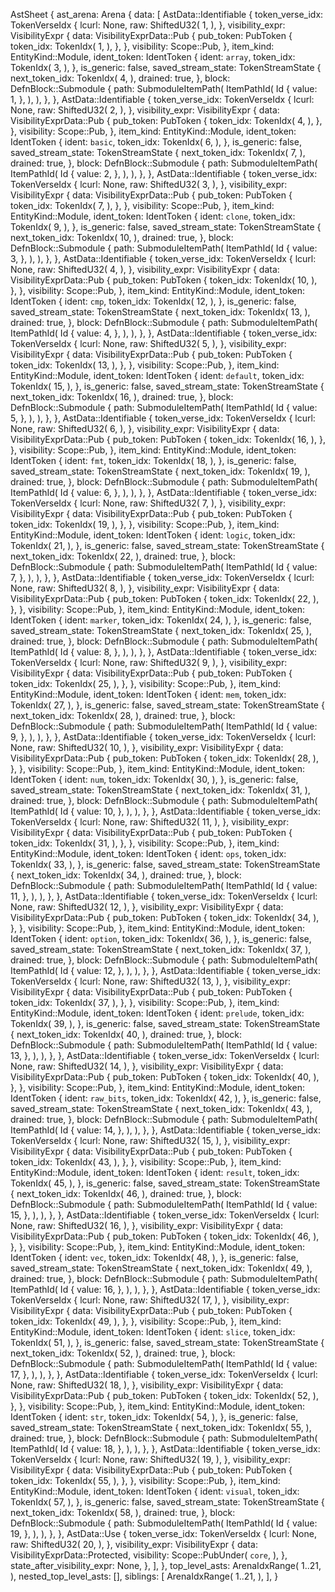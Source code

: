 AstSheet {
    ast_arena: Arena {
        data: [
            AstData::Identifiable {
                token_verse_idx: TokenVerseIdx {
                    lcurl: None,
                    raw: ShiftedU32(
                        1,
                    ),
                },
                visibility_expr: VisibilityExpr {
                    data: VisibilityExprData::Pub {
                        pub_token: PubToken {
                            token_idx: TokenIdx(
                                1,
                            ),
                        },
                    },
                    visibility: Scope::Pub,
                },
                item_kind: EntityKind::Module,
                ident_token: IdentToken {
                    ident: `array`,
                    token_idx: TokenIdx(
                        3,
                    ),
                },
                is_generic: false,
                saved_stream_state: TokenStreamState {
                    next_token_idx: TokenIdx(
                        4,
                    ),
                    drained: true,
                },
                block: DefnBlock::Submodule {
                    path: SubmoduleItemPath(
                        ItemPathId(
                            Id {
                                value: 1,
                            },
                        ),
                    ),
                },
            },
            AstData::Identifiable {
                token_verse_idx: TokenVerseIdx {
                    lcurl: None,
                    raw: ShiftedU32(
                        2,
                    ),
                },
                visibility_expr: VisibilityExpr {
                    data: VisibilityExprData::Pub {
                        pub_token: PubToken {
                            token_idx: TokenIdx(
                                4,
                            ),
                        },
                    },
                    visibility: Scope::Pub,
                },
                item_kind: EntityKind::Module,
                ident_token: IdentToken {
                    ident: `basic`,
                    token_idx: TokenIdx(
                        6,
                    ),
                },
                is_generic: false,
                saved_stream_state: TokenStreamState {
                    next_token_idx: TokenIdx(
                        7,
                    ),
                    drained: true,
                },
                block: DefnBlock::Submodule {
                    path: SubmoduleItemPath(
                        ItemPathId(
                            Id {
                                value: 2,
                            },
                        ),
                    ),
                },
            },
            AstData::Identifiable {
                token_verse_idx: TokenVerseIdx {
                    lcurl: None,
                    raw: ShiftedU32(
                        3,
                    ),
                },
                visibility_expr: VisibilityExpr {
                    data: VisibilityExprData::Pub {
                        pub_token: PubToken {
                            token_idx: TokenIdx(
                                7,
                            ),
                        },
                    },
                    visibility: Scope::Pub,
                },
                item_kind: EntityKind::Module,
                ident_token: IdentToken {
                    ident: `clone`,
                    token_idx: TokenIdx(
                        9,
                    ),
                },
                is_generic: false,
                saved_stream_state: TokenStreamState {
                    next_token_idx: TokenIdx(
                        10,
                    ),
                    drained: true,
                },
                block: DefnBlock::Submodule {
                    path: SubmoduleItemPath(
                        ItemPathId(
                            Id {
                                value: 3,
                            },
                        ),
                    ),
                },
            },
            AstData::Identifiable {
                token_verse_idx: TokenVerseIdx {
                    lcurl: None,
                    raw: ShiftedU32(
                        4,
                    ),
                },
                visibility_expr: VisibilityExpr {
                    data: VisibilityExprData::Pub {
                        pub_token: PubToken {
                            token_idx: TokenIdx(
                                10,
                            ),
                        },
                    },
                    visibility: Scope::Pub,
                },
                item_kind: EntityKind::Module,
                ident_token: IdentToken {
                    ident: `cmp`,
                    token_idx: TokenIdx(
                        12,
                    ),
                },
                is_generic: false,
                saved_stream_state: TokenStreamState {
                    next_token_idx: TokenIdx(
                        13,
                    ),
                    drained: true,
                },
                block: DefnBlock::Submodule {
                    path: SubmoduleItemPath(
                        ItemPathId(
                            Id {
                                value: 4,
                            },
                        ),
                    ),
                },
            },
            AstData::Identifiable {
                token_verse_idx: TokenVerseIdx {
                    lcurl: None,
                    raw: ShiftedU32(
                        5,
                    ),
                },
                visibility_expr: VisibilityExpr {
                    data: VisibilityExprData::Pub {
                        pub_token: PubToken {
                            token_idx: TokenIdx(
                                13,
                            ),
                        },
                    },
                    visibility: Scope::Pub,
                },
                item_kind: EntityKind::Module,
                ident_token: IdentToken {
                    ident: `default`,
                    token_idx: TokenIdx(
                        15,
                    ),
                },
                is_generic: false,
                saved_stream_state: TokenStreamState {
                    next_token_idx: TokenIdx(
                        16,
                    ),
                    drained: true,
                },
                block: DefnBlock::Submodule {
                    path: SubmoduleItemPath(
                        ItemPathId(
                            Id {
                                value: 5,
                            },
                        ),
                    ),
                },
            },
            AstData::Identifiable {
                token_verse_idx: TokenVerseIdx {
                    lcurl: None,
                    raw: ShiftedU32(
                        6,
                    ),
                },
                visibility_expr: VisibilityExpr {
                    data: VisibilityExprData::Pub {
                        pub_token: PubToken {
                            token_idx: TokenIdx(
                                16,
                            ),
                        },
                    },
                    visibility: Scope::Pub,
                },
                item_kind: EntityKind::Module,
                ident_token: IdentToken {
                    ident: `fmt`,
                    token_idx: TokenIdx(
                        18,
                    ),
                },
                is_generic: false,
                saved_stream_state: TokenStreamState {
                    next_token_idx: TokenIdx(
                        19,
                    ),
                    drained: true,
                },
                block: DefnBlock::Submodule {
                    path: SubmoduleItemPath(
                        ItemPathId(
                            Id {
                                value: 6,
                            },
                        ),
                    ),
                },
            },
            AstData::Identifiable {
                token_verse_idx: TokenVerseIdx {
                    lcurl: None,
                    raw: ShiftedU32(
                        7,
                    ),
                },
                visibility_expr: VisibilityExpr {
                    data: VisibilityExprData::Pub {
                        pub_token: PubToken {
                            token_idx: TokenIdx(
                                19,
                            ),
                        },
                    },
                    visibility: Scope::Pub,
                },
                item_kind: EntityKind::Module,
                ident_token: IdentToken {
                    ident: `logic`,
                    token_idx: TokenIdx(
                        21,
                    ),
                },
                is_generic: false,
                saved_stream_state: TokenStreamState {
                    next_token_idx: TokenIdx(
                        22,
                    ),
                    drained: true,
                },
                block: DefnBlock::Submodule {
                    path: SubmoduleItemPath(
                        ItemPathId(
                            Id {
                                value: 7,
                            },
                        ),
                    ),
                },
            },
            AstData::Identifiable {
                token_verse_idx: TokenVerseIdx {
                    lcurl: None,
                    raw: ShiftedU32(
                        8,
                    ),
                },
                visibility_expr: VisibilityExpr {
                    data: VisibilityExprData::Pub {
                        pub_token: PubToken {
                            token_idx: TokenIdx(
                                22,
                            ),
                        },
                    },
                    visibility: Scope::Pub,
                },
                item_kind: EntityKind::Module,
                ident_token: IdentToken {
                    ident: `marker`,
                    token_idx: TokenIdx(
                        24,
                    ),
                },
                is_generic: false,
                saved_stream_state: TokenStreamState {
                    next_token_idx: TokenIdx(
                        25,
                    ),
                    drained: true,
                },
                block: DefnBlock::Submodule {
                    path: SubmoduleItemPath(
                        ItemPathId(
                            Id {
                                value: 8,
                            },
                        ),
                    ),
                },
            },
            AstData::Identifiable {
                token_verse_idx: TokenVerseIdx {
                    lcurl: None,
                    raw: ShiftedU32(
                        9,
                    ),
                },
                visibility_expr: VisibilityExpr {
                    data: VisibilityExprData::Pub {
                        pub_token: PubToken {
                            token_idx: TokenIdx(
                                25,
                            ),
                        },
                    },
                    visibility: Scope::Pub,
                },
                item_kind: EntityKind::Module,
                ident_token: IdentToken {
                    ident: `mem`,
                    token_idx: TokenIdx(
                        27,
                    ),
                },
                is_generic: false,
                saved_stream_state: TokenStreamState {
                    next_token_idx: TokenIdx(
                        28,
                    ),
                    drained: true,
                },
                block: DefnBlock::Submodule {
                    path: SubmoduleItemPath(
                        ItemPathId(
                            Id {
                                value: 9,
                            },
                        ),
                    ),
                },
            },
            AstData::Identifiable {
                token_verse_idx: TokenVerseIdx {
                    lcurl: None,
                    raw: ShiftedU32(
                        10,
                    ),
                },
                visibility_expr: VisibilityExpr {
                    data: VisibilityExprData::Pub {
                        pub_token: PubToken {
                            token_idx: TokenIdx(
                                28,
                            ),
                        },
                    },
                    visibility: Scope::Pub,
                },
                item_kind: EntityKind::Module,
                ident_token: IdentToken {
                    ident: `num`,
                    token_idx: TokenIdx(
                        30,
                    ),
                },
                is_generic: false,
                saved_stream_state: TokenStreamState {
                    next_token_idx: TokenIdx(
                        31,
                    ),
                    drained: true,
                },
                block: DefnBlock::Submodule {
                    path: SubmoduleItemPath(
                        ItemPathId(
                            Id {
                                value: 10,
                            },
                        ),
                    ),
                },
            },
            AstData::Identifiable {
                token_verse_idx: TokenVerseIdx {
                    lcurl: None,
                    raw: ShiftedU32(
                        11,
                    ),
                },
                visibility_expr: VisibilityExpr {
                    data: VisibilityExprData::Pub {
                        pub_token: PubToken {
                            token_idx: TokenIdx(
                                31,
                            ),
                        },
                    },
                    visibility: Scope::Pub,
                },
                item_kind: EntityKind::Module,
                ident_token: IdentToken {
                    ident: `ops`,
                    token_idx: TokenIdx(
                        33,
                    ),
                },
                is_generic: false,
                saved_stream_state: TokenStreamState {
                    next_token_idx: TokenIdx(
                        34,
                    ),
                    drained: true,
                },
                block: DefnBlock::Submodule {
                    path: SubmoduleItemPath(
                        ItemPathId(
                            Id {
                                value: 11,
                            },
                        ),
                    ),
                },
            },
            AstData::Identifiable {
                token_verse_idx: TokenVerseIdx {
                    lcurl: None,
                    raw: ShiftedU32(
                        12,
                    ),
                },
                visibility_expr: VisibilityExpr {
                    data: VisibilityExprData::Pub {
                        pub_token: PubToken {
                            token_idx: TokenIdx(
                                34,
                            ),
                        },
                    },
                    visibility: Scope::Pub,
                },
                item_kind: EntityKind::Module,
                ident_token: IdentToken {
                    ident: `option`,
                    token_idx: TokenIdx(
                        36,
                    ),
                },
                is_generic: false,
                saved_stream_state: TokenStreamState {
                    next_token_idx: TokenIdx(
                        37,
                    ),
                    drained: true,
                },
                block: DefnBlock::Submodule {
                    path: SubmoduleItemPath(
                        ItemPathId(
                            Id {
                                value: 12,
                            },
                        ),
                    ),
                },
            },
            AstData::Identifiable {
                token_verse_idx: TokenVerseIdx {
                    lcurl: None,
                    raw: ShiftedU32(
                        13,
                    ),
                },
                visibility_expr: VisibilityExpr {
                    data: VisibilityExprData::Pub {
                        pub_token: PubToken {
                            token_idx: TokenIdx(
                                37,
                            ),
                        },
                    },
                    visibility: Scope::Pub,
                },
                item_kind: EntityKind::Module,
                ident_token: IdentToken {
                    ident: `prelude`,
                    token_idx: TokenIdx(
                        39,
                    ),
                },
                is_generic: false,
                saved_stream_state: TokenStreamState {
                    next_token_idx: TokenIdx(
                        40,
                    ),
                    drained: true,
                },
                block: DefnBlock::Submodule {
                    path: SubmoduleItemPath(
                        ItemPathId(
                            Id {
                                value: 13,
                            },
                        ),
                    ),
                },
            },
            AstData::Identifiable {
                token_verse_idx: TokenVerseIdx {
                    lcurl: None,
                    raw: ShiftedU32(
                        14,
                    ),
                },
                visibility_expr: VisibilityExpr {
                    data: VisibilityExprData::Pub {
                        pub_token: PubToken {
                            token_idx: TokenIdx(
                                40,
                            ),
                        },
                    },
                    visibility: Scope::Pub,
                },
                item_kind: EntityKind::Module,
                ident_token: IdentToken {
                    ident: `raw_bits`,
                    token_idx: TokenIdx(
                        42,
                    ),
                },
                is_generic: false,
                saved_stream_state: TokenStreamState {
                    next_token_idx: TokenIdx(
                        43,
                    ),
                    drained: true,
                },
                block: DefnBlock::Submodule {
                    path: SubmoduleItemPath(
                        ItemPathId(
                            Id {
                                value: 14,
                            },
                        ),
                    ),
                },
            },
            AstData::Identifiable {
                token_verse_idx: TokenVerseIdx {
                    lcurl: None,
                    raw: ShiftedU32(
                        15,
                    ),
                },
                visibility_expr: VisibilityExpr {
                    data: VisibilityExprData::Pub {
                        pub_token: PubToken {
                            token_idx: TokenIdx(
                                43,
                            ),
                        },
                    },
                    visibility: Scope::Pub,
                },
                item_kind: EntityKind::Module,
                ident_token: IdentToken {
                    ident: `result`,
                    token_idx: TokenIdx(
                        45,
                    ),
                },
                is_generic: false,
                saved_stream_state: TokenStreamState {
                    next_token_idx: TokenIdx(
                        46,
                    ),
                    drained: true,
                },
                block: DefnBlock::Submodule {
                    path: SubmoduleItemPath(
                        ItemPathId(
                            Id {
                                value: 15,
                            },
                        ),
                    ),
                },
            },
            AstData::Identifiable {
                token_verse_idx: TokenVerseIdx {
                    lcurl: None,
                    raw: ShiftedU32(
                        16,
                    ),
                },
                visibility_expr: VisibilityExpr {
                    data: VisibilityExprData::Pub {
                        pub_token: PubToken {
                            token_idx: TokenIdx(
                                46,
                            ),
                        },
                    },
                    visibility: Scope::Pub,
                },
                item_kind: EntityKind::Module,
                ident_token: IdentToken {
                    ident: `vec`,
                    token_idx: TokenIdx(
                        48,
                    ),
                },
                is_generic: false,
                saved_stream_state: TokenStreamState {
                    next_token_idx: TokenIdx(
                        49,
                    ),
                    drained: true,
                },
                block: DefnBlock::Submodule {
                    path: SubmoduleItemPath(
                        ItemPathId(
                            Id {
                                value: 16,
                            },
                        ),
                    ),
                },
            },
            AstData::Identifiable {
                token_verse_idx: TokenVerseIdx {
                    lcurl: None,
                    raw: ShiftedU32(
                        17,
                    ),
                },
                visibility_expr: VisibilityExpr {
                    data: VisibilityExprData::Pub {
                        pub_token: PubToken {
                            token_idx: TokenIdx(
                                49,
                            ),
                        },
                    },
                    visibility: Scope::Pub,
                },
                item_kind: EntityKind::Module,
                ident_token: IdentToken {
                    ident: `slice`,
                    token_idx: TokenIdx(
                        51,
                    ),
                },
                is_generic: false,
                saved_stream_state: TokenStreamState {
                    next_token_idx: TokenIdx(
                        52,
                    ),
                    drained: true,
                },
                block: DefnBlock::Submodule {
                    path: SubmoduleItemPath(
                        ItemPathId(
                            Id {
                                value: 17,
                            },
                        ),
                    ),
                },
            },
            AstData::Identifiable {
                token_verse_idx: TokenVerseIdx {
                    lcurl: None,
                    raw: ShiftedU32(
                        18,
                    ),
                },
                visibility_expr: VisibilityExpr {
                    data: VisibilityExprData::Pub {
                        pub_token: PubToken {
                            token_idx: TokenIdx(
                                52,
                            ),
                        },
                    },
                    visibility: Scope::Pub,
                },
                item_kind: EntityKind::Module,
                ident_token: IdentToken {
                    ident: `str`,
                    token_idx: TokenIdx(
                        54,
                    ),
                },
                is_generic: false,
                saved_stream_state: TokenStreamState {
                    next_token_idx: TokenIdx(
                        55,
                    ),
                    drained: true,
                },
                block: DefnBlock::Submodule {
                    path: SubmoduleItemPath(
                        ItemPathId(
                            Id {
                                value: 18,
                            },
                        ),
                    ),
                },
            },
            AstData::Identifiable {
                token_verse_idx: TokenVerseIdx {
                    lcurl: None,
                    raw: ShiftedU32(
                        19,
                    ),
                },
                visibility_expr: VisibilityExpr {
                    data: VisibilityExprData::Pub {
                        pub_token: PubToken {
                            token_idx: TokenIdx(
                                55,
                            ),
                        },
                    },
                    visibility: Scope::Pub,
                },
                item_kind: EntityKind::Module,
                ident_token: IdentToken {
                    ident: `visual`,
                    token_idx: TokenIdx(
                        57,
                    ),
                },
                is_generic: false,
                saved_stream_state: TokenStreamState {
                    next_token_idx: TokenIdx(
                        58,
                    ),
                    drained: true,
                },
                block: DefnBlock::Submodule {
                    path: SubmoduleItemPath(
                        ItemPathId(
                            Id {
                                value: 19,
                            },
                        ),
                    ),
                },
            },
            AstData::Use {
                token_verse_idx: TokenVerseIdx {
                    lcurl: None,
                    raw: ShiftedU32(
                        20,
                    ),
                },
                visibility_expr: VisibilityExpr {
                    data: VisibilityExprData::Protected,
                    visibility: Scope::PubUnder(
                        `core`,
                    ),
                },
                state_after_visibility_expr: None,
            },
        ],
    },
    top_level_asts: ArenaIdxRange(
        1..21,
    ),
    nested_top_level_asts: [],
    siblings: [
        ArenaIdxRange(
            1..21,
        ),
    ],
}